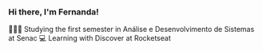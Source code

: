 ### Hi there, I'm Fernanda!

👩🏻‍🎓 Studying the first semester in Análise e Desenvolvimento de Sistemas at Senac
💻 Learning with Discover at Rocketseat

<!--
- 🔭 I’m currently working on ...
- 🌱 I’m currently learning ...
- 👯 I’m looking to collaborate on ...
- 🤔 I’m looking for help with ...
- 💬 Ask me about ...
- 📫 How to reach me: ...
- 😄 Pronouns: ...
- ⚡ Fun fact: ...
-->
